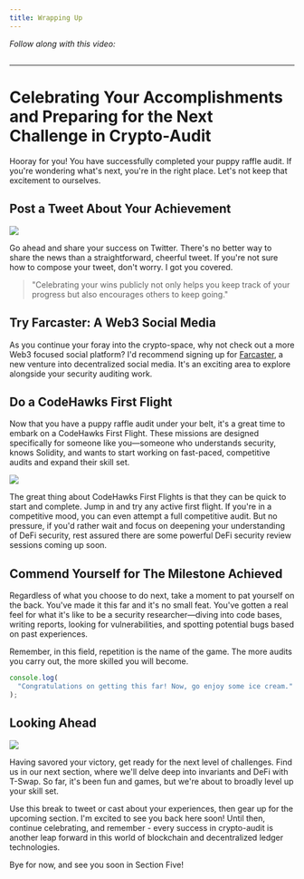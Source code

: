 ```yaml
---
title: Wrapping Up
---
```


_Follow along with this video:_

## 

---

# Celebrating Your Accomplishments and Preparing for the Next Challenge in Crypto-Audit

Hooray for you! You have successfully completed your puppy raffle audit. If you're wondering what's next, you're in the right place. Let's not keep that excitement to ourselves.

## Post a Tweet About Your Achievement

![](https://cdn.videotap.com/IWZnrLvTfiL85XHWN2bU-13.04.png)

Go ahead and share your success on Twitter. There's no better way to share the news than a straightforward, cheerful tweet. If you're not sure how to compose your tweet, don't worry. I got you covered.

> "Celebrating your wins publicly not only helps you keep track of your progress but also encourages others to keep going."

## Try Farcaster: A Web3 Social Media

As you continue your foray into the crypto-space, why not check out a more Web3 focused social platform? I'd recommend signing up for [Farcaster](https://www.farcaster.xyz/), a new venture into decentralized social media. It's an exciting area to explore alongside your security auditing work.

## Do a CodeHawks First Flight

Now that you have a puppy raffle audit under your belt, it's a great time to embark on a CodeHawks First Flight. These missions are designed specifically for someone like you—someone who understands security, knows Solidity, and wants to start working on fast-paced, competitive audits and expand their skill set.

![](https://cdn.videotap.com/sMsQtEf4Y3DDqWTXFU5d-60.85.png)

The great thing about CodeHawks First Flights is that they can be quick to start and complete. Jump in and try any active first flight. If you're in a competitive mood, you can even attempt a full competitive audit. But no pressure, if you'd rather wait and focus on deepening your understanding of DeFi security, rest assured there are some powerful DeFi security review sessions coming up soon.

## Commend Yourself for The Milestone Achieved

Regardless of what you choose to do next, take a moment to pat yourself on the back. You've made it this far and it's no small feat. You've gotten a real feel for what it's like to be a security researcher—diving into code bases, writing reports, looking for vulnerabilities, and spotting potential bugs based on past experiences.

Remember, in this field, repetition is the name of the game. The more audits you carry out, the more skilled you will become.

```js
console.log(
  "Congratulations on getting this far! Now, go enjoy some ice cream."
);
```

## Looking Ahead

![](https://cdn.videotap.com/Rh51wSen1dPnlsxoPHB8-95.62.png)

Having savored your victory, get ready for the next level of challenges. Find us in our next section, where we'll delve deep into invariants and DeFi with T-Swap. So far, it's been fun and games, but we're about to broadly level up your skill set.

Use this break to tweet or cast about your experiences, then gear up for the upcoming section. I'm excited to see you back here soon! Until then, continue celebrating, and remember - every success in crypto-audit is another leap forward in this world of blockchain and decentralized ledger technologies.

Bye for now, and see you soon in Section Five!
